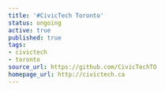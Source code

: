 ```yaml
---
title: '#CivicTech Toronto'
status: ongoing
active: true
published: true
tags:
- civictech
- toronto
source_url: https://github.com/CivicTechTO
homepage_url: http://civictech.ca
---
```

